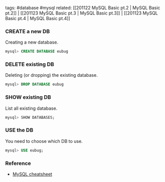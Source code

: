 tags: #database #mysql
related: [[201122 MySQL Basic pt.2 | MySQL Basic pt.2]] | [[201123 MySQL Basic pt.3 | MySQL Basic pt.3]] | [[201123 MySQL Basic pt.4 | MySQL Basic pt.4]]

### CREATE a new DB
Creating a new database.

```sql
mysql> CREATE DATABASE eubug
```

### DELETE existing DB
Deleting (or dropping) the existing database.

```sql
mysql> DROP DATABASE eubug
```

### SHOW existing DB
List all existing database.

```sql
mysql> SHOW DATABASES;
```

### USE the DB
You need to choose which DB to use.

```sql
mysql> USE eubug;
```

### Reference
- [MySQL cheatsheet](https://gist.github.com/bradtraversy/c831baaad44343cc945e76c2e30927b3)